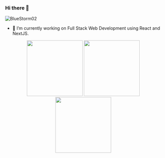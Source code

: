 ### Hi there 👋

<p align="left"> <img src="https://komarev.com/ghpvc/?username=BlueStorm02&label=Profile%20views&color=0e75b6&style=flat" alt="BlueStorm02" /> </p>

- 🔭 I’m currently working on Full Stack Web Development using React and NextJS.

<p align="center">
  <img height="180em" src="https://github-readme-stats.vercel.app/api?username=BlueStorm02&amp;show_icons=true&amp;theme=algolia&amp;include_all_commits=true&amp;count_private=true" style="max-width:100%;">
  <img style="margin-left=20px;" height="180em" src="https://github-readme-stats.vercel.app/api/top-langs/?username=BlueStorm02&amp;theme=algolia" style="max-width:100%;">
  <br>
  <img height="180em" style="max-width:100%;" src="https://github-readme-streak-stats.herokuapp.com?user=BlueStorm02&theme=algolia">
</p>
